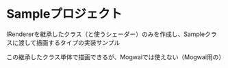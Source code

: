 # Sampleプロジェクト
IRendererを継承したクラス（と使うシェーダー）のみを作成し、Sampleクラスに渡して描画するタイプの実装サンプル  

この継承したクラス単体で描画できるが、Mogwaiでは使えない（Mogwai用の）  


<!--stackedit_data:
eyJoaXN0b3J5IjpbOTAxNDc2NTk5LDEwNDM5Njg2ODldfQ==
-->